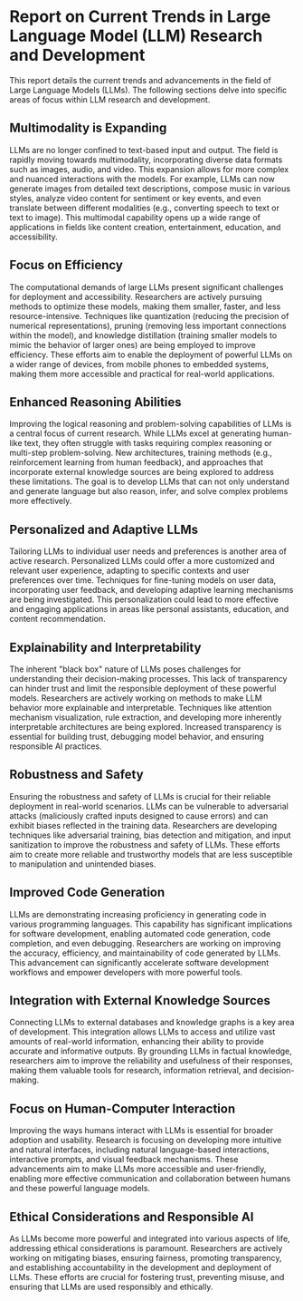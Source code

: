 # Report on Current Trends in Large Language Model (LLM) Research and Development

This report details the current trends and advancements in the field of Large Language Models (LLMs).  The following sections delve into specific areas of focus within LLM research and development.

## Multimodality is Expanding

LLMs are no longer confined to text-based input and output.  The field is rapidly moving towards multimodality, incorporating diverse data formats such as images, audio, and video. This expansion allows for more complex and nuanced interactions with the models. For example, LLMs can now generate images from detailed text descriptions, compose music in various styles, analyze video content for sentiment or key events, and even translate between different modalities (e.g., converting speech to text or text to image). This multimodal capability opens up a wide range of applications in fields like content creation, entertainment, education, and accessibility.

## Focus on Efficiency

The computational demands of large LLMs present significant challenges for deployment and accessibility.  Researchers are actively pursuing methods to optimize these models, making them smaller, faster, and less resource-intensive. Techniques like quantization (reducing the precision of numerical representations), pruning (removing less important connections within the model), and knowledge distillation (training smaller models to mimic the behavior of larger ones) are being employed to improve efficiency.  These efforts aim to enable the deployment of powerful LLMs on a wider range of devices, from mobile phones to embedded systems, making them more accessible and practical for real-world applications.

## Enhanced Reasoning Abilities

Improving the logical reasoning and problem-solving capabilities of LLMs is a central focus of current research. While LLMs excel at generating human-like text, they often struggle with tasks requiring complex reasoning or multi-step problem-solving.  New architectures, training methods (e.g., reinforcement learning from human feedback), and approaches that incorporate external knowledge sources are being explored to address these limitations.  The goal is to develop LLMs that can not only understand and generate language but also reason, infer, and solve complex problems more effectively.

## Personalized and Adaptive LLMs

Tailoring LLMs to individual user needs and preferences is another area of active research.  Personalized LLMs could offer a more customized and relevant user experience, adapting to specific contexts and user preferences over time. Techniques for fine-tuning models on user data, incorporating user feedback, and developing adaptive learning mechanisms are being investigated.  This personalization could lead to more effective and engaging applications in areas like personal assistants, education, and content recommendation.

## Explainability and Interpretability

The inherent "black box" nature of LLMs poses challenges for understanding their decision-making processes.  This lack of transparency can hinder trust and limit the responsible deployment of these powerful models. Researchers are actively working on methods to make LLM behavior more explainable and interpretable. Techniques like attention mechanism visualization, rule extraction, and developing more inherently interpretable architectures are being explored.  Increased transparency is essential for building trust, debugging model behavior, and ensuring responsible AI practices.

## Robustness and Safety

Ensuring the robustness and safety of LLMs is crucial for their reliable deployment in real-world scenarios.  LLMs can be vulnerable to adversarial attacks (maliciously crafted inputs designed to cause errors) and can exhibit biases reflected in the training data.  Researchers are developing techniques like adversarial training, bias detection and mitigation, and input sanitization to improve the robustness and safety of LLMs.  These efforts aim to create more reliable and trustworthy models that are less susceptible to manipulation and unintended biases.

## Improved Code Generation

LLMs are demonstrating increasing proficiency in generating code in various programming languages. This capability has significant implications for software development, enabling automated code generation, code completion, and even debugging.  Researchers are working on improving the accuracy, efficiency, and maintainability of code generated by LLMs. This advancement can significantly accelerate software development workflows and empower developers with more powerful tools.

## Integration with External Knowledge Sources

Connecting LLMs to external databases and knowledge graphs is a key area of development.  This integration allows LLMs to access and utilize vast amounts of real-world information, enhancing their ability to provide accurate and informative outputs.  By grounding LLMs in factual knowledge, researchers aim to improve the reliability and usefulness of their responses, making them valuable tools for research, information retrieval, and decision-making.

## Focus on Human-Computer Interaction

Improving the ways humans interact with LLMs is essential for broader adoption and usability. Research is focusing on developing more intuitive and natural interfaces, including natural language-based interactions, interactive prompts, and visual feedback mechanisms.  These advancements aim to make LLMs more accessible and user-friendly, enabling more effective communication and collaboration between humans and these powerful language models.

## Ethical Considerations and Responsible AI

As LLMs become more powerful and integrated into various aspects of life, addressing ethical considerations is paramount. Researchers are actively working on mitigating biases, ensuring fairness, promoting transparency, and establishing accountability in the development and deployment of LLMs. These efforts are crucial for fostering trust, preventing misuse, and ensuring that LLMs are used responsibly and ethically.